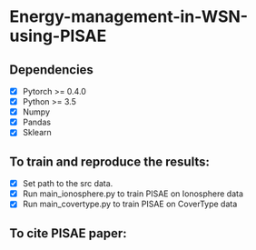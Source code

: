 # Energy-management-in-WSN-using-PISAE

## Dependencies
 - [x] Pytorch >= 0.4.0
 - [x] Python >= 3.5
 - [x] Numpy 
 - [x] Pandas
 - [x] Sklearn

## To train and reproduce the results:
- [x] Set path to the src data.
- [x] Run main_ionosphere.py to train PISAE on Ionosphere data
- [x] Run main_covertype.py to train PISAE on CoverType data

## To cite PISAE paper:
